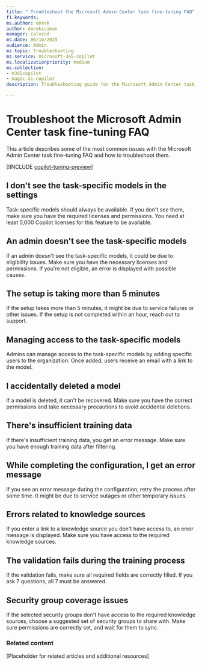 ```yaml
---
title: " Troubleshoot the Microsoft Admin Center task fine-tuning FAQ"
f1.keywords:
ms.author: emrek
author: emrekiciman
manager: calvind
ms.date: 06/10/2025
audience: Admin
ms.topic: troubleshooting
ms.service: microsoft-365-copilot
ms.localizationpriority: medium
ms.collection:
- m365copilot
- magic-ai-copilot
description: Troubleshooting guide for the Microsoft Admin Center task fine-tuning FAQ.

---
```


# Troubleshoot the Microsoft Admin Center task fine-tuning FAQ

This article describes some of the most common issues with the Microsoft Admin Center task fine-tuning FAQ and how to troubleshoot them.

[!INCLUDE [copilot-tuning-preview](includes/copilot-tuning-preview.md)]

## I don't see the task-specific models in the settings

Task-specific models should always be available. If you don't see them, make sure you have the required licenses and permissions. You need at least 5,000 Copilot licenses for this feature to be available.

## An admin doesn't see the task-specific models

If an admin doesn't see the task-specific models, it could be due to eligibility issues. Make sure you have the necessary licenses and permissions. If you're not eligible, an error is displayed with possible causes.

## The setup is taking more than 5 minutes

If the setup takes more than 5 minutes, it might be due to service failures or other issues. If the setup is not completed within an hour, reach out to support.

## Managing access to the task-specific models

Admins can manage access to the task-specific models by adding specific users to the organization. Once added, users receive an email with a link to the model.

## I accidentally deleted a model

If a model is deleted, it can't be recovered. Make sure you have the correct permissions and take necessary precautions to avoid accidental deletions.

## There's insufficient training data

If there's insufficient training data, you get an error message. Make sure you have enough training data after filtering.

## While completing the configuration, I get an error message

If you see an error message during the configuration, retry the process after some time. It might be due to service outages or other temporary issues.

## Errors related to knowledge sources

If you enter a link to a knowledge source you don't have access to, an error message is displayed. Make sure you have access to the required knowledge sources.

## The validation fails during the training process

If the validation fails, make sure all required fields are correctly filled. If you ask 7 questions, all 7 must be answered.

## Security group coverage issues

If the selected security groups don't have access to the required knowledge sources, choose a suggested set of security groups to share with. Make sure permissions are correctly set, and wait for them to sync.

### Related content

[Placeholder for related articles and additional resources]



